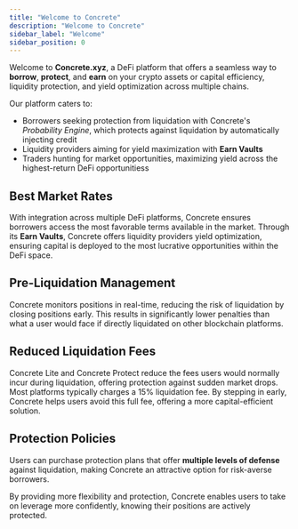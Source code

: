 ```yaml
---
title: "Welcome to Concrete"
description: "Welcome to Concrete"
sidebar_label: "Welcome"
sidebar_position: 0
---
```


Welcome to **Concrete.xyz**, a DeFi platform that offers a seamless way to **borrow**, **protect**, and **earn** on your crypto assets or capital efficiency, liquidity protection, and yield optimization across multiple chains.

Our platform caters to:
* Borrowers seeking protection from liquidation with Concrete's *Probability Engine*, which protects against liquidation by automatically injecting credit
* Liquidity providers aiming for yield maximization with **Earn Vaults**
* Traders hunting for market opportunities, maximizing yield across the highest-return DeFi opportunitiess

## Best Market Rates

With integration across multiple DeFi platforms, Concrete ensures borrowers access the most favorable terms available in the market. Through its **Earn Vaults**, Concrete offers liquidity providers yield optimization, ensuring capital is deployed to the most lucrative opportunities within the DeFi space.

## Pre-Liquidation Management

Concrete monitors positions in real-time, reducing the risk of liquidation by closing positions early. This results in significantly lower penalties than what a user would face if directly liquidated on other blockchain platforms.

## Reduced Liquidation Fees

Concrete Lite and Concrete Protect reduce the fees users would normally incur during liquidation, offering protection against sudden market drops. Most platforms typically charges a 15% liquidation fee. By stepping in early, Concrete helps users avoid this full fee, offering a more capital-efficient solution.

## Protection Policies

Users can purchase protection plans that offer **multiple levels of defense** against liquidation, making Concrete an attractive option for risk-averse borrowers.

By providing more flexibility and protection, Concrete enables users to take on leverage more confidently, knowing their positions are actively protected.

